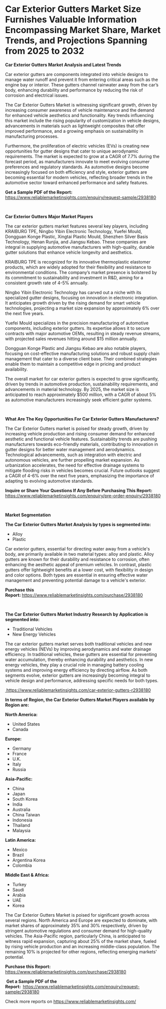 <p><h1>Car Exterior Gutters Market Size Furnishes Valuable Information Encompassing Market Share, Market Trends, and Projections Spanning from 2025 to 2032</h1></p><p><strong>Car Exterior Gutters Market Analysis and Latest Trends</strong></p>
<p><p>Car exterior gutters are components integrated into vehicle designs to manage water runoff and prevent it from entering critical areas such as the engine bay or interior. These gutters channel rainwater away from the car’s body, enhancing durability and performance by reducing the risk of corrosion and electrical issues.</p><p>The Car Exterior Gutters Market is witnessing significant growth, driven by increasing consumer awareness of vehicle maintenance and the demand for enhanced vehicle aesthetics and functionality. Key trends influencing this market include the rising popularity of customization in vehicle designs, advancements in materials such as lightweight composites that offer improved performance, and a growing emphasis on sustainability in manufacturing processes.</p><p>Furthermore, the proliferation of electric vehicles (EVs) is creating new opportunities for gutter designs that cater to unique aerodynamic requirements. The market is expected to grow at a CAGR of 7.7% during the forecast period, as manufacturers innovate to meet evolving consumer preferences and regulatory standards. As automotive designs become increasingly focused on both efficiency and style, exterior gutters are becoming essential for modern vehicles, reflecting broader trends in the automotive sector toward enhanced performance and safety features.</p></p>
<p><strong>Get a Sample PDF of the Report:&nbsp;</strong> <a href="https://www.reliablemarketinsights.com/enquiry/request-sample/2938180?utm_campaign=3221&utm_medium=2&utm_source=Github&utm_content=ia&utm_term=15032025&utm_id=car-exterior-gutters">https://www.reliablemarketinsights.com/enquiry/request-sample/2938180</a></p>
<p>&nbsp;</p>
<p><strong>Car Exterior Gutters Major Market Players</strong></p>
<p><p>The car exterior gutters market features several key players, including KRAIBURG TPE, Ningbo Yibin Electronic Technology, Yuefei Mould, Dongguan Konge Plastic, Xingtai Plastic Mould, Shenzhen Silver Basis Technology, Henan Runjia, and Jiangsu Kebao. These companies are integral in supplying automotive manufacturers with high-quality, durable gutter solutions that enhance vehicle longevity and aesthetics.</p><p>KRAIBURG TPE is recognized for its innovative thermoplastic elastomer products, which are widely adopted for their flexibility and resistance to environmental conditions. The company’s market presence is bolstered by its commitment to sustainability and investment in R&D, aiming for a consistent growth rate of 4-5% annually.</p><p>Ningbo Yibin Electronic Technology has carved out a niche with its specialized gutter designs, focusing on innovation in electronic integration. It anticipates growth driven by the rising demand for smart vehicle technologies, projecting a market size expansion by approximately 6% over the next five years.</p><p>Yuefei Mould specializes in the precision manufacturing of automotive components, including exterior gutters. Its expertise allows it to secure contracts with major automotive OEMs, resulting in steady revenue streams, with projected sales revenues hitting around $15 million annually.</p><p>Dongguan Konge Plastic and Jiangsu Kebao are also notable players, focusing on cost-effective manufacturing solutions and robust supply chain management that cater to a diverse client base. Their combined strategies enable them to maintain a competitive edge in pricing and product availability.</p><p>The overall market for car exterior gutters is expected to grow significantly, driven by trends in automotive production, sustainability requirements, and advancements in material technology. By 2025, the market size is anticipated to reach approximately $500 million, with a CAGR of about 5% as automotive manufacturers increasingly seek efficient gutter systems.</p></p>
<p>&nbsp;</p>
<p><strong>What Are The Key Opportunities For Car Exterior Gutters Manufacturers?</strong></p>
<p><p>The Car Exterior Gutters market is poised for steady growth, driven by increasing vehicle production and rising consumer demand for enhanced aesthetic and functional vehicle features. Sustainability trends are pushing manufacturers towards eco-friendly materials, contributing to innovation in gutter designs for better water management and aerodynamics. Technological advancements, such as integration with electric and autonomous vehicles, are further propelling market expansion. As urbanization accelerates, the need for effective drainage systems to mitigate flooding risks in vehicles becomes crucial. Future outlooks suggest a CAGR of 4-6% over the next five years, emphasizing the importance of adapting to evolving automotive standards.</p></p>
<p><strong>Inquire or Share Your Questions If Any Before Purchasing This Report:</strong> <a href="https://www.reliablemarketinsights.com/enquiry/pre-order-enquiry/2938180?utm_campaign=3221&utm_medium=2&utm_source=Github&utm_content=ia&utm_term=15032025&utm_id=car-exterior-gutters">https://www.reliablemarketinsights.com/enquiry/pre-order-enquiry/2938180</a></p>
<p>&nbsp;</p>
<p><strong>Market Segmentation</strong></p>
<p><strong>The Car Exterior Gutters Market Analysis by types is segmented into:</strong></p>
<p><ul><li>Alloy</li><li>Plastic</li></ul></p>
<p><p>Car exterior gutters, essential for directing water away from a vehicle's body, are primarily available in two material types: alloy and plastic. Alloy gutters are known for their durability and resistance to corrosion, often enhancing the aesthetic appeal of premium vehicles. In contrast, plastic gutters offer lightweight benefits at a lower cost, with flexibility in design and color options. Both types are essential in ensuring effective water management and preventing potential damage to a vehicle's exterior.</p></p>
<p><strong>Purchase this Report:&nbsp;</strong><a href="https://www.reliablemarketinsights.com/purchase/2938180?utm_campaign=3221&utm_medium=2&utm_source=Github&utm_content=ia&utm_term=15032025&utm_id=car-exterior-gutters">https://www.reliablemarketinsights.com/purchase/2938180</a></p>
<p>&nbsp;</p>
<p><strong>The Car Exterior Gutters Market Industry Research by Application is segmented into:</strong></p>
<p><ul><li>Traditional Vehicles</li><li>New Energy Vehicles</li></ul></p>
<p><p>The car exterior gutters market serves both traditional vehicles and new energy vehicles (NEVs) by improving aerodynamics and water drainage efficiency. In traditional vehicles, these gutters are essential for preventing water accumulation, thereby enhancing durability and aesthetics. In new energy vehicles, they play a crucial role in managing battery cooling systems and improving energy efficiency by directing airflow. As both segments evolve, exterior gutters are increasingly becoming integral to vehicle design and performance, addressing specific needs for both types.</p></p>
<p><a href="https://www.reliablemarketinsights.com/car-exterior-gutters-r2938180?utm_campaign=3221&utm_medium=2&utm_source=Github&utm_content=ia&utm_term=15032025&utm_id=car-exterior-gutters">&nbsp;https://www.reliablemarketinsights.com/car-exterior-gutters-r2938180</a></p>
<p><strong>In terms of Region, the Car Exterior Gutters Market Players available by Region are:</strong></p>
<p>
    <p> <strong> North America: </strong>
        <ul>
            <li>United States</li>
            <li>Canada</li>
        </ul>
        </p> 
    <p> <strong> Europe: </strong>
        <ul>
            <li>Germany</li>
            <li>France</li>
            <li>U.K.</li>
            <li>Italy</li>
            <li>Russia</li>
        </ul>
        </p> 
    <p> <strong> Asia-Pacific: </strong>
        <ul>
            <li>China</li>
            <li>Japan</li>
            <li>South Korea</li>
            <li>India</li>
            <li>Australia</li>
            <li>China Taiwan</li>
            <li>Indonesia</li>
            <li>Thailand</li>
            <li>Malaysia</li>
        </ul>
        </p> 
    <p> <strong> Latin America: </strong>
        <ul>
            <li>Mexico</li>
            <li>Brazil</li>
            <li>Argentina Korea</li>
            <li>Colombia</li>
        </ul>
        </p> 
    <p> <strong> Middle East & Africa: </strong>
        <ul>
            <li>Turkey</li>
            <li>Saudi</li>
            <li>Arabia</li>
            <li>UAE</li>
            <li>Korea</li>
        </ul>
    </p>
    </p>
<p><p>The Car Exterior Gutters Market is poised for significant growth across several regions. North America and Europe are expected to dominate, with market shares of approximately 35% and 30% respectively, driven by stringent automotive regulations and consumer demand for high-quality vehicles. The Asia-Pacific region, particularly China, is anticipated to witness rapid expansion, capturing about 25% of the market share, fueled by rising vehicle production and an increasing middle-class population. The remaining 10% is projected for other regions, reflecting emerging markets' potential.</p></p>
<p><strong>Purchase this Report: </strong><a href="https://www.reliablemarketinsights.com/purchase/2938180?utm_campaign=3221&utm_medium=2&utm_source=Github&utm_content=ia&utm_term=15032025&utm_id=car-exterior-gutters">https://www.reliablemarketinsights.com/purchase/2938180</a></p>
<p>&nbsp;<strong>Get a Sample PDF of the Report:&nbsp;&nbsp;</strong><a href="https://www.reliablemarketinsights.com/enquiry/request-sample/2938180?utm_campaign=3221&utm_medium=2&utm_source=Github&utm_content=ia&utm_term=15032025&utm_id=car-exterior-gutters">https://www.reliablemarketinsights.com/enquiry/request-sample/2938180</a></p>
<p><strong></strong></p>
<p>Check more reports on <a href="https://www.reliablemarketinsights.com/?utm_campaign=3221&utm_medium=2&utm_source=Github&utm_content=ia&utm_term=15032025&utm_id=car-exterior-gutters">https://www.reliablemarketinsights.com/</a></p>